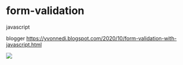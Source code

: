 # form-validation
javascript

blogger https://yvonnedi.blogspot.com/2020/10/form-validation-with-javascript.html

![](https://1.bp.blogspot.com/-Cebubj43B3I/X4cRnnuafvI/AAAAAAAADcw/YuwMwtlOmWgYWU_cXE_DxHGZ1rD8JMMaQCLcBGAsYHQ/w330-h400/121.gif)